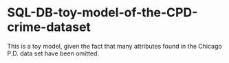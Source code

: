 # SQL-DB-toy-model-of-the-CPD-crime-dataset
This is a toy model, given the fact that many attributes found in the Chicago P.D. data set have been omitted.
